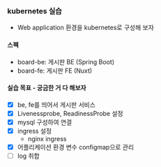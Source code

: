 ### kubernetes 실습
- Web application 환경을 kubernetes로 구성해 보자

#### 스펙
- board-be: 게시판 BE (Spring Boot)
- board-fe: 게시판 FE (Nuxt)

#### 실습 목표 - 궁금한 거 다 해보자
- [X] be, fe를 띄어서 게시판 서비스
- [X] Livenessprobe, ReadinessProbe 설정
- [X] mysql 구성하여 연결
- [X] ingress 설정
  - nginx ingress
- [X] 어플리케이션 환경 변수 configmap으로 관리
- [ ] log 취합